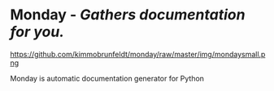 Monday - *Gathers documentation for you.*
=========================================

https://github.com/kimmobrunfeldt/monday/raw/master/img/mondaysmall.png

Monday is automatic documentation generator for Python
